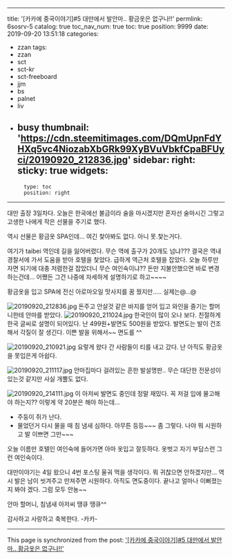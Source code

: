 
---
title: '[카카에 중국이야기]#5 대만에서 발안마.. 황금옷은 없구나!!'
permlink: 6sosrv-5
catalog: true
toc_nav_num: true
toc: true
position: 9999
date: 2019-09-20 13:51:18
categories:
- zzan
tags:
- zzan
- sct
- sct-kr
- sct-freeboard
- jjm
- bs
- palnet
- liv
- busy
thumbnail: 'https://cdn.steemitimages.com/DQmUpnFdYHXq5vc4NiozabXbGRk99XyBVuVbkfCpaBFUyci/20190920_212836.jpg'
sidebar:
    right:
        sticky: true
widgets:
    -
        type: toc
        position: right
---


대만 출장 3일차다.
오늘은 한국에선 불금이라 술을 마시겠지만 혼자선 술마시긴 그렇고 고생한 나에게 작은 선물을 주기로 했다.

역시 선물은 황금옷 SPA인데... 여긴 찿아봐도 없다. 아니 못.찿는거다. 

여기가 taibei 역인데 길을 잃어버렸다. 무슨 역에 출구가 20개도 넘냐??? 결국은 역내 경찰서에 가서 도움을 받아 호텔을 찿았다. 급하게 역근처 호텔을 잡았다. 오늘 하루만 자면 되기에 대충 저렴한걸 잡았더니 무슨 여인숙이냐?? 돈만 지불안했으면 바로 변경하는건데... 어쨌든 그건 나중에 자세하게
설명하기로 하고~~~~

황금옷을 입고 SPA에 전신 아로마오일 맛사지를 꿈 꿨지만..... 실제는@…@

![20190920_212836.jpg](https://cdn.steemitimages.com/DQmUpnFdYHXq5vc4NiozabXbGRk99XyBVuVbkfCpaBFUyci/20190920_212836.jpg) 
돈주고 안살것 같은 바지를 얻어 입고 와인을 즐기는 할머니한테 안마를 받았다.
![20190920_211024.jpg](https://cdn.steemitimages.com/DQmQ9Caa9CGQ8hHXrgafQpjvD9vBnRi5JVhmDNmroNB7XWz/20190920_211024.jpg)
한국인이 많이 오나 보다. 친절하게 한국 글씨로 설명이 되어있다. 난 499원+발면도 500원을 받았다. 발면도는 발이 건조해서 각질이 잘 생긴다. 이쁜 발을 위해서~~ 면도를 ^^

![20190920_210921.jpg](https://cdn.steemitimages.com/DQmeV74hkd1dEJwLk9ybHr1jvrt9yAk8nSULLz28YsBNdXd/20190920_210921.jpg) 
요렇게 왔다 간 사람들이 티를 내고 갔다.
난 아직도 황금옷을 못입은게 아쉽다.

![20190920_211117.jpg](https://cdn.steemitimages.com/DQmWFuW5SHdUX2Py5KKPKVP337C3Dj3hmBuBVwtKnWuxK5u/20190920_211117.jpg)
안마집마다 걸려있는 흔한 발설명판.. 무슨 대단한 전문성이 있는것 같지만 사실 개뿔도 없다. 

![20190920_214111.jpg](https://cdn.steemitimages.com/DQmdvN4HhYisBwDc1do2vonwvLojDLxfvMp3S5e5xThEYzM/20190920_214111.jpg)
이 아저씨 발면도 중인데 정말 재밌다. 꼭 저걸 입에 물고해야 하는지?? 이렇게 약 20분은 해야 하는데...
- 주둥이 쥐가 난다.
- 물었던거 다시 물을 때 침 냄새 심하다.
아무튼 등등~~~ 좀 그렇다. 나야 뭐 시원하고 발 이쁘면 그만~~~

오늘 이름만 호텔인 여인숙에 들어가면 아마 옷입고 잘듯하다. 옷벗고 자기 부담스런 그런 여인숙이다.

대만이야기는 4일 왔으니 4번 포스팅 울궈 먹을 생각이다. 뭐 귀찮으면 안하겠지만... 역시 발은 남이 씻겨주고 만져주면 시원하다.  아직도 면도중이다. 끝나고 얼마나 이뻐졌는지 봐야 겠다.  그럼 모두 안뇽~~

안마 할머니, 침냄새 아저씨 땡큐 땡큐^^

감사하고 사랑하고 축복한다. -카카-

- - -

This page is synchronized from the post: ['[카카에 중국이야기]#5 대만에서 발안마.. 황금옷은 없구나!!'](https://steemit.com/@kibumh/6sosrv-5)
